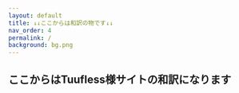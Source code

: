 ```yaml
---
layout: default
title: ↓↓ここからは和訳の物です↓↓
nav_order: 4
permalink: /
background: bg.png
---
```

 
## ここからはTuufless様サイトの和訳になります


